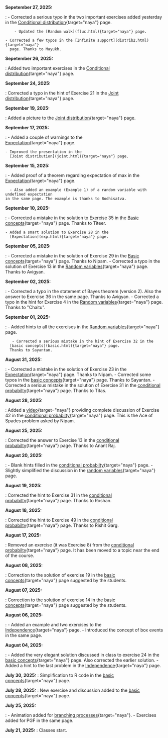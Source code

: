 **Sepetember 27, 2025:**

:	- Corrected a serious typo in the  two important exercises added 
	yesterday in the 
	[Conditional distribution](condl.html){target="naya"} page.

        - Updated the [Random walk](fluc.html){target="naya"} page.

	- Corrected a few typos in the [Infinite support](distrib2.html){target="naya"}
	  page. Thanks to Mayukh.

**Sepetember 26, 2025:**

:	Added two important exercises in the 
	[Conditional distribution](condl.html){target="naya"} page.

**September 24, 2025:**

:	Corrected a typo in the hint of Exercise 21 in the 
      [Joint distribution](joint.html){target="naya"} page.

**September 19, 2025:**

:	Added a picture to the 
      [Joint distribution](joint.html){target="naya"} page.

**September 17, 2025:**

:      - Added a couple of warnings to the  
      [Expectation](exp.html){target="naya"} page.

	- Improved the presentation in the 
      [Joint distribution](joint.html){target="naya"} page.

**September 15, 2025:**

:      - Added proof of a theorem regarding expectation of max in the 
      [Expectation](exp.html){target="naya"} page.

      - Also added an example (Example 1) of a random variable with undefined expectation
	in the same page. The example is thanks to Bodhisatva. 

**September 10, 2025:**

:     - Corrected a mistake in the solution to Exercise 35 in the 
      [Basic concepts](basic.html){target="naya"} page.
      Thanks to Titeer.
 
	- Added a smart solution to Exercise 28 in the 
      [Expectation](exp.html){target="naya"} page.

**September 05, 2025:**

:     -  Corrected a mistake in the solution of Exercise 29 in the 
      [Basic concepts](basic.html){target="naya"} page.
      Thanks to Nipam.
      - Corrected a typo in the solution of Exercise 13 in the
      [Random variables](rv.html){target="naya"} page.
      Thanks to Avigyan.

**September 02, 2025:**

:     -  Corrected a typo in the statement of Bayes theorem (version 2).
         Also the answer to Exercise 36 in the same page.
      Thanks to Avigyan.
      - Corrected a typo in the hint for Exercise 4 in the
      [Random variables](rv.html){target="naya"} page.
      Thanks to "Chaitu".

**September 01, 2025:**

:      - Added  hints to all the exercises in the 
      [Random variables](rv.html){target="naya"} page.

       - Corrected a serious mistake in the hint of Exercise 32 in the 
      [basic concepts](basic.html){target="naya"} page.
      Thanks to Sayantan. 
     
**August 31, 2025:**

:   - Corrected a mistake in the solution of Exercise 23 in the
      [Expectation](exp.html){target="naya"} page.
	Thanks to Nipam.
    - Corrected some typos in the 
      [basic concepts](basic.html){target="naya"} page.
      Thanks to Sayantan. 
    - Corrected a serious mistake in the solution of Exercise 31 in the
      [conditional probabilty](bayes.html){target="naya"} page.
	Thanks to Titas.

**August 28, 2025:**

:   Added a [video](https://youtu.be/nhcusJwHeOw){target="naya"}
     providing complete discussion of Exercise 42 in the 
      [conditional probabilty](bayes.html){target="naya"} page.
    This is the Ace of Spades problem asked by Nipam. 

**August 25, 2025:**

:   Corrected the answer to Exercise 13 in the 
      [conditional probabilty](bayes.html){target="naya"} page.
    Thanks to Anant Raj.

**August 20, 2025:**

:   - Blank hints filled in the 
      [conditional probabilty](bayes.html){target="naya"} page.
    - Slightly simplified the discussion in the 
      [random variables](rv.html){target="naya"} page.

**August 19, 2025:**

:   Corrected the hint to Exercise 31 in the 
    [conditional probabilty](bayes.html){target="naya"} page.
    Thanks to Roshan.

**August 18, 2025:**

:   Corrected the hint to Exercise 49 in the 
    [conditional probabilty](bayes.html){target="naya"} page.
    Thanks to Rishit Garg.

**August 17, 2025:**

:   Removed an exercise (it was Exercise 8) from the 
    [conditional probabilty](bayes.html){target="naya"} page.
    It has been moved to a topic near the end of the course.

**August 08, 2025:**

:   Correction to the solution of exercise 19 in the [basic concepts](basic.html){target="naya"} page
    suggested by the students.

**August 07, 2025:**

:   Correction to the solution of exercise 14 in the [basic concepts](basic.html){target="naya"} page
    suggested by the students.

**August 06, 2025:**

:   -   Added an example and two exercises to the [Independence](indep.html){target="naya"} page.
    -   Introduced the concept of box events in the same page.

**August 04, 2025:**

:   -   Added the very elegant solution discussed in class to exercise 24 in
        the [basic concepts](basic.html){target="naya"} page. Also corrected the
        earlier solution.
    -   Added a hint to the last problem in the
        [Independence](indep.html){target="naya"} page.

**July 30, 2025:**
:   Simplification to R code in the [basic concepts](basic.html){target="naya"} page.

**July 28, 2025:**
:   New exercise and discussion added to the [basic
    concepts](basic.html){target="naya"} page.

**July 25, 2025:**

:   -   Animation added for [branching processes](pgf.html){target="naya"}.
    -   Exercises added for PGF in the same page.

**July 21, 2025:**
:   Classes start.
